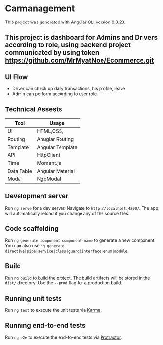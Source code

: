 # Carmanagement

This project was generated with [Angular CLI](https://github.com/angular/angular-cli) version 8.3.23.

## This project is dashboard for Admins and Drivers according to role, using backend project communicated by using token https://github.com/MrMyatNoe/Ecommerce.git

## UI Flow
* Driver can check up daily transactions, his profile, leave
* Admin can perform according to user role

## Technical Assests

Tool | Usage
------------ | -------------
UI | HTML,CSS,
Routing | Anuglar Routing
Template | Angular Template
API | HttpClient
Time | Moment.js
Data Table | Angular Material
Modal | NgbModal

## Development server

Run `ng serve` for a dev server. Navigate to `http://localhost:4200/`. The app will automatically reload if you change any of the source files.

## Code scaffolding

Run `ng generate component component-name` to generate a new component. You can also use `ng generate directive|pipe|service|class|guard|interface|enum|module`.

## Build

Run `ng build` to build the project. The build artifacts will be stored in the `dist/` directory. Use the `--prod` flag for a production build.

## Running unit tests

Run `ng test` to execute the unit tests via [Karma](https://karma-runner.github.io).

## Running end-to-end tests

Run `ng e2e` to execute the end-to-end tests via [Protractor](http://www.protractortest.org/).

